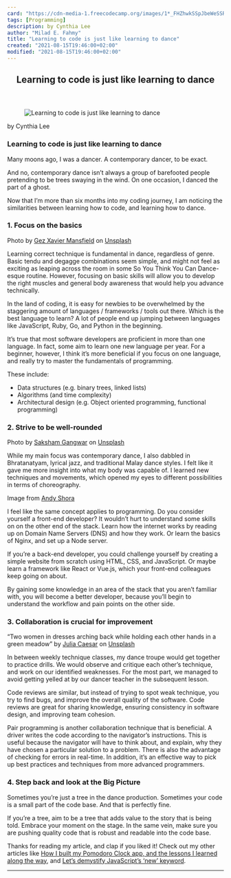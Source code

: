 ```yaml
---
card: "https://cdn-media-1.freecodecamp.org/images/1*_FHZhwkSSpJbeWeSSRGK2g.jpeg"
tags: [Programming]
description: by Cynthia Lee
author: "Milad E. Fahmy"
title: "Learning to code is just like learning to dance"
created: "2021-08-15T19:46:00+02:00"
modified: "2021-08-15T19:46:00+02:00"
---
```

<div class="site-wrapper">
<main id="site-main" class="site-main outer">
<div class="inner">
<article class="post-full post tag-programming tag-javascript tag-computer-science tag-dance tag-tech ">
<header class="post-full-header">
<h1 class="post-full-title">Learning to code is just like learning to dance</h1>
</header>
<figure class="post-full-image">
<picture>
<source media="(max-width: 700px)" sizes="1px" srcset="data:image/gif;base64,R0lGODlhAQABAIAAAAAAAP///yH5BAEAAAAALAAAAAABAAEAAAIBRAA7 1w">
<source media="(min-width: 701px)" sizes="(max-width: 800px) 400px,
(max-width: 1170px) 700px,
1400px" srcset="https://cdn-media-1.freecodecamp.org/images/1*_FHZhwkSSpJbeWeSSRGK2g.jpeg 300w,
https://cdn-media-1.freecodecamp.org/images/1*_FHZhwkSSpJbeWeSSRGK2g.jpeg 600w,
https://cdn-media-1.freecodecamp.org/images/1*_FHZhwkSSpJbeWeSSRGK2g.jpeg 1000w,
https://cdn-media-1.freecodecamp.org/images/1*_FHZhwkSSpJbeWeSSRGK2g.jpeg 2000w">
<img onerror="this.style.display='none'" src="https://cdn-media-1.freecodecamp.org/images/1*_FHZhwkSSpJbeWeSSRGK2g.jpeg" alt="Learning to code is just like learning to dance">
</picture>
</figure>
<section class="post-full-content">
<div class="post-content medium-migrated-article">
<p>by Cynthia Lee</p>
<h1 id="learning-to-code-is-just-like-learning-to-dance">Learning to code is just like learning to dance</h1>
<p>Many moons ago, I was a dancer. A contemporary dancer, to be exact.</p>
<p>And no, contemporary dance isn’t always a group of barefooted people pretending to be trees swaying in the wind. On one occasion, I danced the part of a ghost.</p>
<p>Now that I’m more than six months into my coding journey, I am noticing the similarities between learning how to code, and learning how to dance.</p>
<h3 id="1-focus-on-the-basics"><strong>1. Focus on the basics</strong></h3>
<figcaption>Photo by <a href="https://unsplash.com/@gezxaviermansfield?utm_source=medium&amp;utm_medium=referral" rel="noopener" target="_blank" title="">Gez Xavier Mansfield</a> on <a href="https://unsplash.com?utm_source=medium&amp;utm_medium=referral" rel="noopener" target="_blank" title="">Unsplash</a></figcaption>
</figure>
<p>Learning correct technique is fundamental in dance, regardless of genre. Basic tendu and degagge combinations seem simple, and might not feel as exciting as leaping across the room in some So You Think You Can Dance-esque routine. However, focusing on basic skills will allow you to develop the right muscles and general body awareness that would help you advance technically.</p>
<p>In the land of coding, it is easy for newbies to be overwhelmed by the staggering amount of languages / frameworks / tools out there. Which is the best language to learn? A lot of people end up jumping between languages like JavaScript, Ruby, Go, and Python in the beginning.</p>
<p>It’s true that most software developers are proficient in more than one language. In fact, some aim to learn one new language per year. For a beginner, however, I think it’s more beneficial if you focus on one language, and really try to master the fundamentals of programming.</p>
<p>These include:</p>
<ul>
<li>Data structures (e.g. binary trees, linked lists)</li>
<li>Algorithms (and time complexity)</li>
<li>Architectural design (e.g. Object oriented programming, functional programming)</li>
</ul>
<h3 id="2-strive-to-be-well-rounded">2. Strive to be well-rounded</h3>
<figcaption>Photo by <a href="https://unsplash.com/@saksham?utm_source=medium&amp;utm_medium=referral" rel="noopener" target="_blank" title="">Saksham Gangwar</a> on <a href="https://unsplash.com?utm_source=medium&amp;utm_medium=referral" rel="noopener" target="_blank" title="">Unsplash</a></figcaption>
</figure>
<p>While my main focus was contemporary dance, I also dabbled in Bhratanatyam, lyrical jazz, and traditional Malay dance styles. I felt like it gave me more insight into what my body was capable of. I learned new techniques and movements, which opened my eyes to different possibilities in terms of choreography.</p>
<figcaption>Image from <a href="http://andyshora.com/full-stack-developers.html" rel="noopener" target="_blank" title="">Andy Shora</a></figcaption>
</figure>
<p>I feel like the same concept applies to programming. Do you consider yourself a front-end developer? It wouldn’t hurt to understand some skills on on the other end of the stack. Learn how the internet works by reading up on Domain Name Servers (DNS) and how they work. Or learn the basics of Nginx, and set up a Node server.</p>
<p>If you’re a back-end developer, you could challenge yourself by creating a simple website from scratch using HTML, CSS, and JavaScript. Or maybe learn a framework like React or Vue.js, which your front-end colleagues keep going on about.</p>
<p>By gaining some knowledge in an area of the stack that you aren’t familiar with, you will become a better developer, because you’ll begin to understand the workflow and pain points on the other side.</p>
<h3 id="3-collaboration-is-crucial-for-improvement">3. Collaboration is crucial for improvement</h3>
<figcaption>“Two women in dresses arching back while holding each other hands in a green meadow” by <a href="https://unsplash.com/@juliacaesar?utm_source=medium&amp;utm_medium=referral" rel="noopener" target="_blank" title="">Julia Caesar</a> on <a href="https://unsplash.com?utm_source=medium&amp;utm_medium=referral" rel="noopener" target="_blank" title="">Unsplash</a></figcaption>
</figure>
<p>In between weekly technique classes, my dance troupe would get together to practice drills. We would observe and critique each other’s technique, and work on our identified weaknesses. For the most part, we managed to avoid getting yelled at by our dancer teacher in the subsequent lesson.</p>
<p>Code reviews are similar, but instead of trying to spot weak technique, you try to find bugs, and improve the overall quality of the software. Code reviews are great for sharing knowledge, ensuring consistency in software design, and improving team cohesion.</p>
<p>Pair programming is another collaboration technique that is beneficial. A driver writes the code according to the navigator’s instructions. This is useful because the navigator will have to think about, and explain, why they have chosen a particular solution to a problem. There is also the advantage of checking for errors in real-time. In addition, it’s an effective way to pick up best practices and techniques from more advanced programmers.</p>
<h3 id="4-step-back-and-look-at-the-big-picture">4. Step back and look at the Big Picture</h3>
<p>Sometimes you’re just a tree in the dance production. Sometimes your code is a small part of the code base. And that is perfectly fine.</p>
<p>If you’re a tree, aim to be a tree that adds value to the story that is being told. Embrace your moment on the stage. In the same vein, make sure you are pushing quality code that is robust and readable into the code base.</p>
<p>Thanks for reading my article, and clap if you liked it! Check out my other articles like <a href="https://medium.freecodecamp.org/how-i-built-my-pomodoro-clock-app-and-the-lessons-i-learned-along-the-way-51288983f5ee" rel="noopener">How I built my Pomodoro Clock app, and the lessons I learned along the way</a>, and <a href="https://medium.freecodecamp.org/demystifying-javascripts-new-keyword-874df126184c" rel="noopener">Let’s demystify JavaScript’s ‘new’ keyword</a>.</p>
</div>
<hr>
</section>
</article>
</div>
</main>
</div>
<!-- Google Tag Manager (noscript) -->
<!-- End Google Tag Manager (noscript) -->
